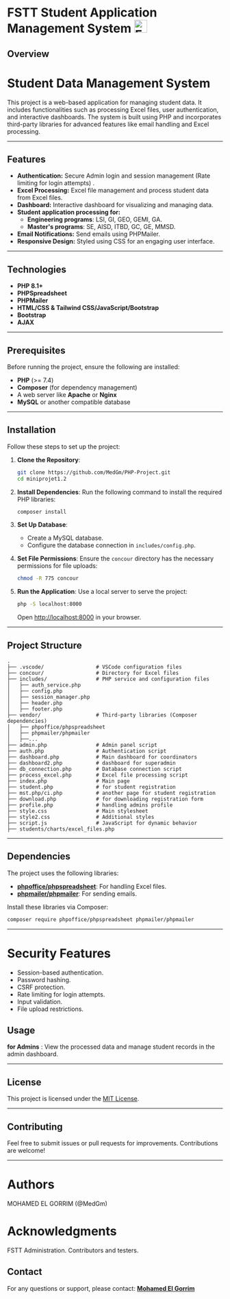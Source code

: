 # FSTT Student Application Management System <img src="https://fstt.ac.ma/Portail2023/wp-content/uploads/2023/03/Untitled-3-300x300.png" alt="FSTT Logo" width="30" height="30">


## Overview
# Student Data Management System

This project is a web-based application for managing student data. It includes functionalities such as processing Excel files, user authentication, and interactive dashboards. The system is built using PHP and incorporates third-party libraries for advanced features like email handling and Excel processing.

------

## Features
- **Authentication:** Secure Admin login and session management (Rate limiting for login attempts) .
- **Excel Processing:** Excel file management and process student data from Excel files.
- **Dashboard:** Interactive dashboard for visualizing and managing data.
- **Student application processing for:**
  - **Engineering programs**: LSI, GI, GEO, GEMI, GA.
  - **Master's programs**: SE, AISD, ITBD, GC, GE, MMSD.
- **Email Notifications:** Send emails using PHPMailer.
- **Responsive Design:** Styled using CSS for an engaging user interface.
---

## Technologies
- **PHP 8.1+**
- **PHPSpreadsheet**
- **PHPMailer**
- **HTML/CSS & Tailwind CSS/JavaScript/Bootstrap**
- **Bootstrap**
- **AJAX**

---
## Prerequisites

Before running the project, ensure the following are installed:

- **PHP** (>= 7.4)
- **Composer** (for dependency management)
- A web server like **Apache** or **Nginx**
- **MySQL** or another compatible database

---

## Installation

Follow these steps to set up the project:

1. **Clone the Repository**:
   ```bash
   git clone https://github.com/MedGm/PHP-Project.git
   cd miniprojet1.2
   ```

2. **Install Dependencies**:
   Run the following command to install the required PHP libraries:
   ```bash
   composer install 
   ```

3. **Set Up Database**:
   - Create a MySQL database.
   - Configure the database connection in `includes/config.php`.

4. **Set File Permissions**:
   Ensure the `concour` directory has the necessary permissions for file uploads:
   ```bash
   chmod -R 775 concour
   ```

5. **Run the Application**:
   Use a local server to serve the project:
   ```bash
   php -S localhost:8000
   ```
   Open [http://localhost:8000](http://localhost:8000) in your browser.

---

## Project Structure

```
.
├── .vscode/                 # VSCode configuration files
├── concour/                 # Directory for Excel files
├── includes/                # PHP service and configuration files
│   ├── auth_service.php
│   ├── config.php
│   ├── session_manager.php
│   ├── header.php
│   ├── footer.php
├── vendor/                  # Third-party libraries (Composer dependencies)
│   ├── phpoffice/phpspreadsheet
│   ├── phpmailer/phpmailer
│   ├──...
├── admin.php                # Admin panel script
├── auth.php                 # Authentication script
├── dashboard.php            # Main dashboard for coordinators
├── dashboard2.php           # dashboard for superadmin
├── db_connection.php        # Database connection script
├── process_excel.php        # Excel file processing script
├── index.php                # Main page
├── student.php              # for student registration
├── mst.php/ci.php           # another page for student registration
├── download.php             # for downloading registration form
├── profile.php              # handling admins profile
├── style.css                # Main stylesheet
├── style2.css               # Additional styles
├── script.js                # JavaScript for dynamic behavior
├── students/charts/excel_files.php
```

---

## Dependencies

The project uses the following libraries:

- **[phpoffice/phpspreadsheet](https://phpspreadsheet.readthedocs.io/en/latest/)**: For handling Excel files.
- **[phpmailer/phpmailer](https://github.com/PHPMailer/PHPMailer)**: For sending emails.

Install these libraries via Composer:
```bash
composer require phpoffice/phpspreadsheet phpmailer/phpmailer
```

---

# Security Features

- Session-based authentication.
- Password hashing.
- CSRF protection.
- Rate limiting for login attempts.
- Input validation.
- File upload restrictions.

## Usage

**for Admins** : View the processed data and manage student records in the admin dashboard.

---
## License

This project is licensed under the [MIT License](LICENSE).

---

## Contributing

Feel free to submit issues or pull requests for improvements. Contributions are welcome!

---

# Authors

MOHAMED EL GORRIM (@MedGm)

# Acknowledgments

FSTT Administration.
Contributors and testers.

## Contact

For any questions or support, please contact:
**[Mohamed El Gorrim](mailto:elgorrim.mohamed@etu.uae.ac.ma)**

